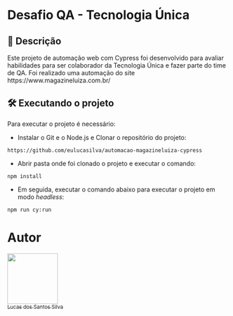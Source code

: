 # Desafio QA - Tecnologia Única


## 📄 Descrição

<p>Este projeto de automação web com Cypress foi desenvolvido para avaliar habilidades para ser colaborador da Tecnologia Única e fazer parte do time de QA. Foi realizado uma automação do site https://www.magazineluiza.com.br/ </p>



##  🛠️ Executando o projeto

<p>Para executar o projeto é necessário:</p>

- Instalar o Git e o Node.js e Clonar o repositório do projeto:

```
https://github.com/eulucasilva/automacao-magazineluiza-cypress
```
- Abrir pasta onde foi clonado o projeto e executar o comando:

```
npm install
```

- Em seguida, executar o comando abaixo para executar o projeto em modo <i>headless</i>:

```
npm run cy:run
```

# Autor

[<img src="https://avatars.githubusercontent.com/u/17802288?v=4" width=115><br><sub>Lucas dos Santos Silva</sub>](https://www.linkedin.com/in/eulucasilva/)

